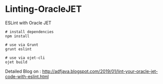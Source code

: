 # Linting-OracleJET
ESLint with Oracle JET

```shell
# install dependencies
npm install

# use via Grunt
grunt eslint

# use via ojet-cli
ojet build
```

Detailed Blog on : http://adfjava.blogspot.com/2019/01/lint-your-oracle-jet-code-with-eslint.html
